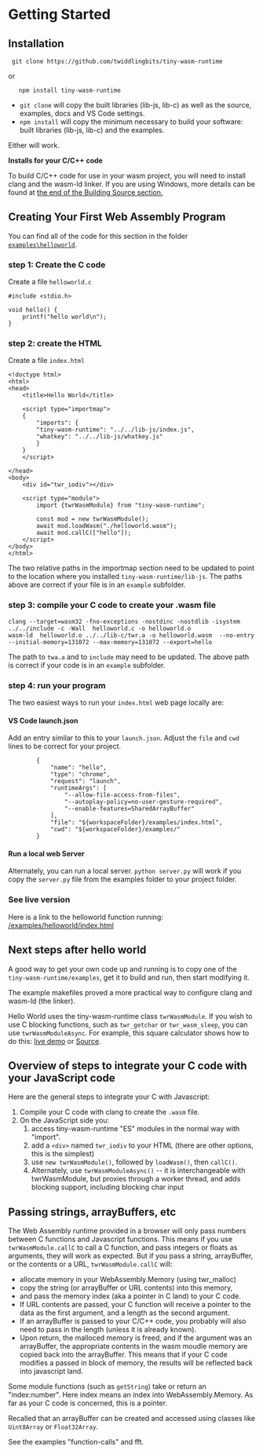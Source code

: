 # Getting Started
## Installation
~~~
 git clone https://github.com/twiddlingbits/tiny-wasm-runtime
~~~
or
~~~
   npm install tiny-wasm-runtime
~~~

- `git clone` will copy the built libraries (lib-js, lib-c) as well as the source, examples, docs and VS Code settings.
- `npm install` will copy the minimum necessary to build your software: built libraries (lib-js, lib-c) and the examples.

Either will work.

**Installs for your C/C++ code**

  To build C/C++ code for use in your wasm project, you will need to install clang and the wasm-ld linker.  If you are using Windows, more details can be found at [the end of the Building Source section.](building.md)

## Creating Your First Web Assembly Program
You can find all of the code for this section in the folder [`examples\helloworld`](https://github.com/twiddlingbits/tiny-wasm-runtime/tree/main/examples/helloworld).

### step 1: Create the C code
Create a file `helloworld.c`
~~~
#include <stdio.h>

void hello() {
    printf("hello world\n");
}
~~~

### step 2: create the HTML
Create a file `index.html`
~~~
<!doctype html>
<html>
<head>
	<title>Hello World</title>

	<script type="importmap">
	{
		"imports": {
		"tiny-wasm-runtime": "../../lib-js/index.js",
		"whatkey": "../../lib-js/whatkey.js"
		}
	}
	</script>

</head>
<body>
	<div id="twr_iodiv"></div>

	<script type="module">
		import {twrWasmModule} from "tiny-wasm-runtime";
		
		const mod = new twrWasmModule();
		await mod.loadWasm("./helloworld.wasm");
		await mod.callC(["hello"]);
	</script>
</body>
</html>
~~~

The two relative paths in the importmap section need to be updated to point to the location where you installed `tiny-wasm-runtime/lib-js`.  The paths above are correct if your file is in an `example` subfolder.

### step 3: compile your C code to create your .wasm file
~~~
clang --target=wasm32 -fno-exceptions -nostdinc -nostdlib -isystem ../../include -c -Wall  helloworld.c -o helloworld.o
wasm-ld  helloworld.o ../../lib-c/twr.a -o helloworld.wasm  --no-entry 	--initial-memory=131072 --max-memory=131072 --export=hello 
~~~

The path to `twa.a` and to `include`  may need to be updated.  The above path is correct if your code is in an `example` subfolder.

### step 4: run your program
The two easiest ways to run your `index.html` web page locally are:
#### VS Code launch.json
Add an entry similar to this to your `launch.json`.  Adjust the `file` and `cwd` lines to be correct for your project.
~~~
        {
            "name": "hello",
            "type": "chrome",
            "request": "launch",
            "runtimeArgs": [
                "--allow-file-access-from-files",
                "--autoplay-policy=no-user-gesture-required",
                "--enable-features=SharedArrayBuffer"
            ],
            "file": "${workspaceFolder}/examples/index.html",
            "cwd": "${workspaceFolder}/examples/"
        }
~~~
#### Run a local web Server
Alternately, you can run a local server.  `python server.py` will work if you copy the `server.py` file from the examples folder to your project folder.

### See live version
Here is a link to the helloworld function running: [/examples/helloworld/index.html](/examples/helloworld/index.html)

## Next steps after hello world
A good way to get your own code up and running is to copy one of the `tiny-wasm-runtime/examples`, get it to build and run, then start modifying it.  

The example makefiles proved a more practical way to configure clang and wasm-ld (the linker).

Hello World uses the tiny-wasm-runtime class `twrWasmModule`.   If you wish to use C blocking functions, such as `twr_getchar` or `twr_wasm_sleep`, you can use `twrWasmModuleAsync`.  For example, this square calculator shows how to do this:  [live demo](/examples/stdio-div/index.html) or [Source](https://github.com/twiddlingbits/tiny-wasm-runtime/tree/main/examples/stdio-div).

## Overview of steps to integrate your C code with your JavaScript code

Here are the general steps to integrate your C with Javascript:

1. Compile your C code with clang to create the `.wasm` file.
2. On the JavaScript side you:
    1. access tiny-wasm-runtime "ES" modules in the normal way with "import". 
    2. add a `<div>` named `twr_iodiv` to your HTML (there are other options, this is the simplest)
    3. use `new twrWasmModule()`, followed by `loadWasm()`, then `callC()`.
    4. Alternately, use `twrWasmModuleAsync()` -- it is interchangeable with twrWasmModule, but proxies through a worker thread, and adds blocking support, including blocking char input

## Passing strings, arrayBuffers, etc
The Web Assembly runtime provided in a browser will only pass numbers between C functions and Javascript functions.  This means if you use `twrWasmModule.callC` to call a C function, and pass integers or floats as arguments, they will work as expected.  But if you pass a string,  arrayBuffer, or the contents or a URL, `twrWasmModule.callC` will:   
-  allocate memory in your WebAssembly.Memory (using twr_malloc)
-  copy the string (or  arrayBuffer or URL contents) into this memory, 
-  and pass the memory index (aka a pointer in C land) to your C code. 
-  If URL contents are passed, your C function will receive a pointer to the data as the first argument, and a length as the second argument.
-  If an arrayBuffer is passed to your C/C++ code, you probably will also need to pass in the length (unless it is already known).
-  Upon return, the malloced memory is freed, and if the argument was an arrayBuffer, the appropriate contents in the wasm moudle memory are copied back into the arrayBuffer.   This means that if your C code modifies a passed in block of memory, the results will be reflected back into javascript land. 

Some module functions (such as `getString`) take or return an "index:number".  Here index means an index into WebAssembly.Memory.  As far as your C code is concerned, this is a pointer.

Recalled that an arrayBuffer can be created and accessed using classes like `Uint8Array` or `Float32Array`.

See the examples "function-calls" and fft.
